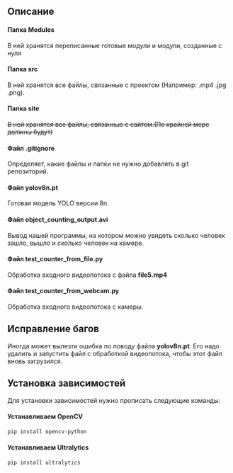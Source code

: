 ## Описание
#### Папка Modules
В ней хранятся переписанные готовые модули и модули, созданные с нуля
#### Папка src
В ней хранятся все файлы, связанные с проектом (Например: .mp4 .jpg .png).
#### Папка site
~~В ней хранятся все файлы, связанные с сайтом.(По крайней мере должны будут)~~
#### Файл .gitignore
Определяет, какие файлы и папки не нужно добавлять в git репозиторий.
#### Файл yolov8n.pt
Готовая модель YOLO версии 8n.
#### Файл object_counting_output.avi
Вывод нашей программы, на котором можно увидеть сколько человек зашло, вышло и сколько человек на камере.
#### Файл test_counter_from_file.py
Обработка входного видеопотока с файла **file5.mp4**
#### Файл test_counter_from_webcam.py
Обработка входного видеопотока с камеры.
## Исправление багов
Иногда может вылезти ошибка по поводу файла **yolov8n.pt**. Его надо удалить и запустить файл с обработкой видеопотока, чтобы этот файл вновь загрузился.
## Установка зависимостей
Для установки зависимостей нужно прописать следующие команды:
#### Устанавливаем OpenCV
```bash
pip install opencv-python
```
#### Устанавливаем Ultralytics
```bash
pip install ultralytics
```
